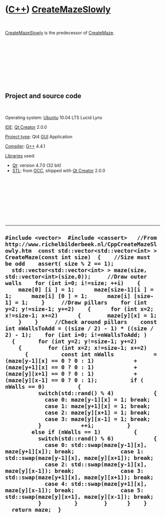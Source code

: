 



 

 

 

 

 

([C++](Cpp.md)) [CreateMazeSlowly](CppCreateMazeSlowly.md)
============================================================

 

[CreateMazeSlowly](CppCreateMazeSlowly.md) is the predecessor of
[CreateMaze](CppCreateMaze.md).

 

 

 

 

 

Project and source code
-----------------------

 

Operating system: [Ubuntu](http://www.ubuntu.com) 10.04 LTS Lucid Lynx

[IDE](CppIde.md): [Qt Creator](CppQt.md) 2.0.0

[Project type](CppQtProjectType.md): Qt4 [GUI](CppGui.md) Application

[Compiler](CppCompiler.md): [G++](CppGpp.md) 4.4.1

[Libraries](CppLibrary.md) used:

-   [Qt](CppQt.md): version 4.7.0 (32 bit)
-   [STL](CppStl.md): from [GCC](CppGcc.md), shipped with [Qt
    Creator](CppQt.md) 2.0.0

 

 

 

 

 

  -----------------------------------------------------------------------------------------------------------------------------------------------------------------------------------------------------------------------------------------------------------------------------------------------------------------------------------------------------------------------------------------------------------------------------------------------------------------------------------------------------------------------------------------------------------------------------------------------------------------------------------------------------------------------------------------------------------------------------------------------------------------------------------------------------------------------------------------------------------------------------------------------------------------------------------------------------------------------------------------------------------------------------------------------------------------------------------------------------------------------------------------------------------------------------------------------------------------------------------------------------------------------------------------------------------------------------------------------------------------------------------------------------------------------------------------------------------------------------------------------------------------------------------------------------------------------------------------------------------------------------------------------------------------------------------------------------------------------------------------------------------------------------------------------------------------------------------------------------------------------------------------------------------------------------------------------------
  ` #include <vector>  #include <cassert>   //From http://www.richelbilderbeek.nl/CppCreateMazeSlowly.htm  const std::vector<std::vector<int> > CreateMaze(const int size)  {    //Size must be odd    assert( size % 2 == 1);     std::vector<std::vector<int> > maze(size, std::vector<int>(size,0));     //Draw outer walls    for (int i=0; i!=size; ++i)    {      maze[0] [i ] = 1;      maze[size-1][i ] = 1;      maze[i] [0 ] = 1;      maze[i] [size-1] = 1;    }     //Draw pillars    for (int y=2; y!=size-1; y+=2)    {      for (int x=2; x!=size-1; x+=2)      {        maze[y][x] = 1;      }    }     //Check around pillars    const int nWallsToAdd = ((size / 2) - 1) * ((size / 2) - 1);    for (int i=0; i!=nWallsToAdd; )    {       for (int y=2; y!=size-1; y+=2)      {        for (int x=2; x!=size-1; x+=2)        {          const int nWalls            = (maze[y-1][x] == 0 ? 0 : 1)            + (maze[y+1][x] == 0 ? 0 : 1)            + (maze[y][x+1] == 0 ? 0 : 1)            + (maze[y][x-1] == 0 ? 0 : 1);          if ( nWalls == 0)          {            switch(std::rand() % 4)            {              case 0: maze[y-1][x] = 1; break;              case 1: maze[y+1][x] = 1; break;              case 2: maze[y][x+1] = 1; break;              case 3: maze[y][x-1] = 1; break;            }            ++i;          }          else if (nWalls == 1)          {            switch(std::rand() % 6)            {              case 0: std::swap(maze[y-1][x], maze[y+1][x]); break;              case 1: std::swap(maze[y-1][x], maze[y][x+1]); break;              case 2: std::swap(maze[y-1][x], maze[y][x-1]); break;              case 3: std::swap(maze[y+1][x], maze[y][x+1]); break;              case 4: std::swap(maze[y+1][x], maze[y][x-1]); break;              case 5: std::swap(maze[y][x+1], maze[y][x-1]); break;            }          }        }      }    }    return maze;  }  `
  -----------------------------------------------------------------------------------------------------------------------------------------------------------------------------------------------------------------------------------------------------------------------------------------------------------------------------------------------------------------------------------------------------------------------------------------------------------------------------------------------------------------------------------------------------------------------------------------------------------------------------------------------------------------------------------------------------------------------------------------------------------------------------------------------------------------------------------------------------------------------------------------------------------------------------------------------------------------------------------------------------------------------------------------------------------------------------------------------------------------------------------------------------------------------------------------------------------------------------------------------------------------------------------------------------------------------------------------------------------------------------------------------------------------------------------------------------------------------------------------------------------------------------------------------------------------------------------------------------------------------------------------------------------------------------------------------------------------------------------------------------------------------------------------------------------------------------------------------------------------------------------------------------------------------------------------------------

 

 

 

 

 





 



